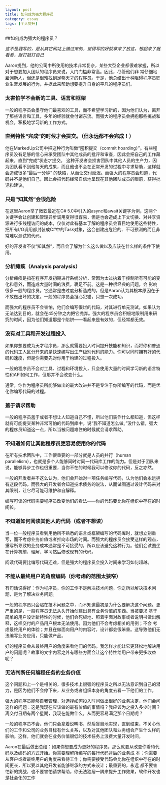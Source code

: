 ```yaml
--- 
layout: post
title: 如何成为强大程序员
category: essay
tags: [个人提升]
--- 
```


##如何成为强大的程序员？

 *这不是我写的，是从其它网站上摘过来的，觉得写的好就拿来了放这，想起来了就看看，敲打敲打自己*

Aaron提到，他的公司中所使用的技术非常复杂，某些大型企业都很难掌握，所以对于想要加入团队的程序员来说，入门门槛非常高。因此，尽管他们非 常仔细地雇佣新人，但还是很难找到足够天才的程序员。于是，他总结出十种阻碍程序员职业生涯发展的行为，并据此来帮助想要提升自身的平凡的程序员们。



### 太害怕学不会新的工具、语言和框架
一般的程序员会墨守他们最喜欢的工具，而不希望学习新的，因为他们认为，离开了那些语言和工具，多年的经验就会付诸东流。而强大的程序员会拥抱那些挑战和机会，积极地学习新的工作方式。
### 直到特性“完成”的时候才会提交。（但永远都不会完成！）
他在MarkedUp公司中把这种行为叫做“囤积提交（commit hoarding）”。有些程序员没有足够的信心来承受团队中其他成员的批评和审查，因此会把自己的工作藏起来，直到“完成”状态才提交。
这种开发者会损害团队中其他人员的生产力，因为团队看不到他每天的成果，而且他也不会在正常开发的过程中寻求帮助，这样就会造成很多“最后一分钟” 的缺陷，从而让交付延迟。而强大的程序员会知道，代码并不是他们自己，因此会把代码经常自信地呈现在其他团队成员的眼前，获得批评和建议。

### 只是“知其然”会很危险

在这里Aaron举了微软最近在C# 5.0中引入的async和await关键字为例，这两个关键字会让创建和管理异步调用变得很容易，但是也会造成上下文切换、对共享资源进行多线程访问的成本，仅仅对此有基本了解的程序员会盲目地使用这些特性，把所有I/O调用都封装成C#中的Task对象，这会创建出危险的、不可预测的而且非常难以测试的代码。

好的开发者不仅“知其然”，而且会了解为什么这么做以及应该在什么样的条件下使用。

### 分析瘫痪（Analysis paralysis）

分析瘫痪是指在程序开发初期进行系统分析，常因为太过执着于控制所有可能的变化和意外，而造成大量时间的浪费，裹足不前。这是一种很经典的问题，会 影响很多一般的程序员。它通常是由过度分析造成的，但是Aaron认为其根本原因在于不敢做出坏的决定。一般的程序员会担心犯错，只想一次成功。

而强大的程序员不会害怕，他们会编写很烂的代码，对其进行单元测试，如果认为无法达到目的，就会在45分钟之内把它抛弃。强大的程序员会积极地限制用来研究的时间，因为他们知道那是个陷阱——看起来是有效的，但经常都无效。

### 没有对工具和开发过程投入

如果你想要成为天才程序员，那么就需要投入时间提升技能和知识，而将你和普通的代码工人区分开来的是快速编写出生产级别代码的能力。你可以同时拥有好的代码和速度，但是你需要先对你用于构建的过程投入。

一般的程序员不会对工具、过程和环境投入，只会使用大量的时间学习新的语言特性和API如何工作，但那并不会改变什么。

通常，你作为程序员所能够做出的最大改进并不是专注于你所编写的代码，而是优化你编写代码的过程。

### 羞于请求帮助

一般的程序员羞于或者不想让人知道自己不懂，所以他们装作什么都知道，但这样就有可能提交某种非常可怕的代码到库中。说“我不知道怎么做。”没什么错，强大的程序员知道这一点，所以当被问题难住的时候就会请求帮助。

### 不知道如何让其他程序员更容易使用你的代码

在所有技术团队中，工作很重要的一部分就是人员的并行（human parallelism），也就是多个人能够同时对同一代码库工作的能力。但是对于团队来说，能够异步工作也很重要，当你不在的时候我可以修改你的代码，反之亦然。

一般的开发者并不这么认为，他们会开始对一项任务编写代码，认为他们会永远拥有这段代码。而强大的开发者会知道技术债务的说法，从而试图通过设计代码来对其限制，让它尽可能可维护和自解释。

编写可读的代码需要程序员改变他们的看法——你的代码要比你在组织中存在的时间长。

### 不知道如何阅读其他人的代码（或者不想读）

当一位一般程序员看到用他所不熟悉的语言或框架编写的代码库时，就想立刻重写，而不考虑业务价值或者推向市场的时间。而强大的程序员会接受这样的观点，重写所导致的业务成本通常是不可接受的，所以应该避免这种行为。他们会试图坐在计算机前，理解、学习然后修改现有的代码。

阅读代码要比编写代码还难，但是强大的程序员会投入时间来学习如何超越。

### 不能从最终用户的角度编码（你考虑的范围太狭窄）

有句话说得好：作为程序员，你的工作不是解决技术问题，你之所以解决技术问题，是为了解决业务问题。

一般的程序员只会陷在技术问题之中，而不知道最初是为什么要解决这个问题。更严重的是，一般程序员无法从头开始创建出具有业务价值的东西。当被要求 基于简单的用户设计新特性的时候，他们会死板地、照着字面对故事或者说明书做出解释，这样交付的产品用户根本无法使用。因为他们不会考虑相关的用例；不会 考虑最终用户的体验；并且在做面向用户的内容时，设计都会很笨重。这导致他们无法编写业务应用，只能做产品。

好的程序员会从最终用户的角度来看他们的代码。我怎样才能让它更轻松地解决用户的问题呢？故事的文字内容之外有哪些方面会让这个特性给用户带来更多收益呢？

### 无法判断任何编程任务的业务价值

这个问题和上一个是相关的，很多技术上很强的程序员之所以无法意识到自己的潜力，是因为他们不会停下来，从业务或者组织本身的角度去看一下他们的工作。

强大的程序员能够自我管理，对选择如何投入时间做出很好的业务决定，他们会问这样的问题：这是我现在应该做的最有价值的事情吗？我应该为之投入多少时间？离交付日期有两个星期，我现在能做什么，从而更容易满足那个日期呢？

一般的程序员不会，他们只会拿着说明书，然后盲目地实现，直到结束，不关心他们的工作和公司的业务目标有什么关系，以及对其他团队和业务组会产生什么样的影响。这样，他们就会在业务价值很低的技术任务上浪费大量开发时间。

Aaron在最后做出总结：如果你想要成为更好的程序员，那么就要从改变你看待代码以及编码的方式开始。你需要理解所编写的每行代码背后的业务成 本；你需要从客户或者最终用户的角度来看待工作；你需要接受代码会比你在组织中存在的时间更长，所以要以其他开发者能够继承的方式来设计；最重要的，永远 都不要害怕新的挑战，也不要害怕请求帮助，你无法独居一隅来提升工作效果，软件开发也是社会化的工作
